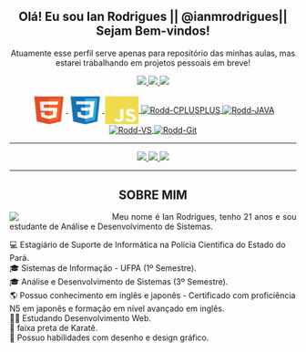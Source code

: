<div align="center"> 
    <h2>Olá! Eu sou Ian Rodrigues || @ianmrodrigues|| Sejam Bem-vindos!</h2>
    <p>Atuamente esse perfil serve apenas para repositório das minhas aulas, mas estarei trabalhando em projetos pessoais em breve!</p>
</div>

<div align="center">
    <a href="https://github.com/ianmrodrigues">
    <img height="140em" src="https://github-readme-stats.vercel.app/api?username=ianmrodrigues&show_icons=true&theme=tokyonight&include_all_commits=true&count_private=true">
    <img height="140em" src="https://github-readme-stats.vercel.app/api/top-langs/?username=ianmrodrigues&layout=compact&langs_count=7&theme=tokyonight">
    <img height="140em" src="https://github-readme-streak-stats.herokuapp.com/?user=ianmrodrigues&theme=tokyonight">
</div>

    
<div style="display: inline_block" align="center"><br>
    <img align="center" alt="Rodd-HTML" height="50" width="60" src="https://raw.githubusercontent.com/devicons/devicon/master/icons/html5/html5-original.svg">
    <img align="center" alt="Rodd-CSS" height="50" width="60" src="https://raw.githubusercontent.com/devicons/devicon/master/icons/css3/css3-original.svg">
    <img align="center" alt="Rodd-Js" height="50" width="60" src="https://raw.githubusercontent.com/devicons/devicon/master/icons/javascript/javascript-plain.svg">
    <img align="center" alt="Rodd-CPLUSPLUS" height="50" width="60" src="https://icongr.am/devicon/cplusplus-original.svg">
    <img align="center" alt="Rodd-JAVA" height="50" width="60" src="https://cdn.jsdelivr.net/gh/devicons/devicon/icons/java/java-original.svg">
    <img align="center" alt="Rodd-VS" height="50" width="60" src="https://cdn.jsdelivr.net/gh/devicons/devicon/icons/vscode/vscode-original.svg">
    <img aligh="center" valign="bottom" alt="Rodd-Git" height="50" width="60" src="https://cdn.jsdelivr.net/gh/devicons/devicon/icons/git/git-original.svg">
   
</div>

<hr>

<div align="center"> 
    <!-- <a href="https://www.linkedin.com/in/mateusrodd/" target="_blank"><img src="https://img.shields.io/badge/-LinkedIn-%230077B5?style=for-the-badge&logo=linkedin&logoColor=white" target="_blank"></a> -->
    <a href="https://github.com/ianmrodrigues" target="_blank">
        <img src="https://img.shields.io/badge/GitHub-100000?style=for-the-badge&logo=github&logoColor=white">
    </a>
    <a href="mailto:mateusroddi@gmail.com" target="_blank">
        <img src="https://img.shields.io/badge/-Gmail-%23333?style=for-the-badge&logo=gmail&logoColor=white">
    </a>
    <!-- <a href="https://twitter.com/Mateus_Rodd" target="_blank"><img src="https://img.shields.io/badge/Twitter-1DA1F2?style=for-the-badge&logo=twitter&logoColor=white" target="_blank"></a> -->
    <a href="https://www.instagram.com/ianmrodrigues_/" target="_blank">
        <img src="https://img.shields.io/badge/-Instagram-%23E4405F?style=for-the-badge&logo=instagram&logoColor=white">
    </a>
</div>

<hr>

<div>
    <h2 align="center">SOBRE MIM</h2>
    <img align="left" width="180" src="https://avatars.githubusercontent.com/u/86446951?v=4">
    <p align="justify">Meu nome é Ian Rodrigues, tenho 21 anos e sou estudante de Análise e Desenvolvimento de Sistemas.</p>
    <P>
        💻 Estagiário de Suporte de Informática na Polícia Cientifica do Estado do Pará. <br>
        🎓 Sistemas de Informação - UFPA (1º Semestre). <br>
        🎓 Análise e Desenvolvimento de Sistemas (3º Semestre). <br>
        🌎 Possuo conhecimento em inglês e japonês - Certificado com proficiência N5 em japonês e formação em nível avançado em inglês. <br>
        👨‍🎓 Estudando Desenvolvimento Web. <br>
        🥋 faixa preta de Karatê.<br>
        🎨 Possuo habilidades com desenho e design gráfico.
    </P>
</div>

